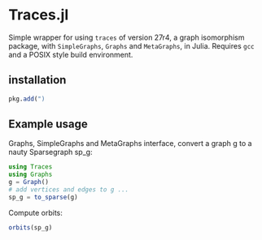 # Traces.jl

Simple wrapper for using `traces` of version 27r4, a graph isomorphism package, with `SimpleGraphs`, `Graphs` and `MetaGraphs`,  in Julia. Requires `gcc` and a POSIX style build environment. 

## installation
```julia
pkg.add(")
```

## Example usage


Graphs, SimpleGraphs and MetaGraphs interface, convert a graph g to a nauty Sparsegraph sp_g:

```julia
using Traces
using Graphs
g = Graph()
# add vertices and edges to g ...
sp_g = to_sparse(g)
```

Compute orbits:

```julia
orbits(sp_g)
```

